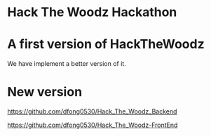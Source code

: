 # Hack The Woodz Hackathon

# A first version of HackTheWoodz
We have implement a better version of it.

# New version
https://github.com/dfong0530/Hack_The_Woodz_Backend

https://github.com/dfong0530/Hack_The_Woodz-FrontEnd
